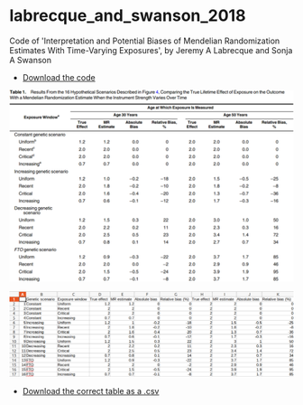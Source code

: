 # labrecque_and_swanson_2018

Code of 'Interpretation and Potential Biases of Mendelian Randomization Estimates With Time-Varying Exposures', by Jeremy A Labrecque and Sonja A Swanson

 * [Download the code](correct_code.R)

![](table_1_article.png)

![](table_1_correct_code.png)

 * [Download the correct table as a .csv](table_1_correct.csv)

